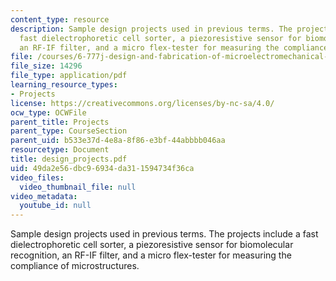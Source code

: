 ```yaml
---
content_type: resource
description: Sample design projects used in previous terms. The projects include a
  fast dielectrophoretic cell sorter, a piezoresistive sensor for biomolecular recognition,
  an RF-IF filter, and a micro flex-tester for measuring the compliance of microstructures.
file: /courses/6-777j-design-and-fabrication-of-microelectromechanical-devices-spring-2007/49da2e56dbc96934da311594734f36ca_design_projects.pdf
file_size: 14296
file_type: application/pdf
learning_resource_types:
- Projects
license: https://creativecommons.org/licenses/by-nc-sa/4.0/
ocw_type: OCWFile
parent_title: Projects
parent_type: CourseSection
parent_uid: b533e37d-4e8a-8f86-e3bf-44abbbb046aa
resourcetype: Document
title: design_projects.pdf
uid: 49da2e56-dbc9-6934-da31-1594734f36ca
video_files:
  video_thumbnail_file: null
video_metadata:
  youtube_id: null
---
```

Sample design projects used in previous terms. The projects include a fast dielectrophoretic cell sorter, a piezoresistive sensor for biomolecular recognition, an RF-IF filter, and a micro flex-tester for measuring the compliance of microstructures.